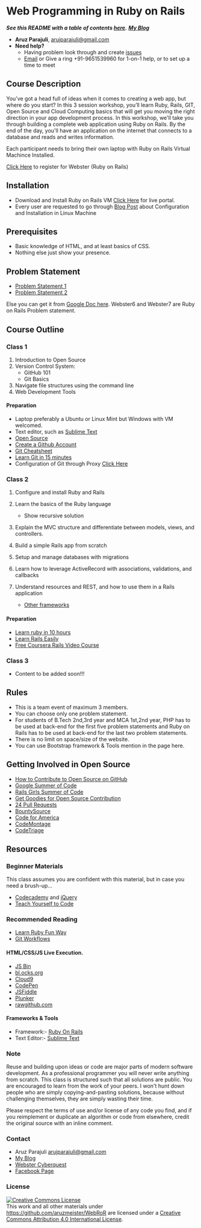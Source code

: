 # Web Programming in Ruby on Rails

***See this README with a table of contents [here](http://documentup.com/aruzmeister/webror).***
***[My Blog](aruzmeister.github.io)***

* **Aruz Parajuli**, [arujparajuli@gmail.com](mailto:arujparajuli@gmail.com)
* **Need help?**
   * Having problem look through and create [issues](https://github.com/aruzmeister/webror/issues)
   * [Email](mailto:arujparajuli@gmail.com) or Give a ring +91-9651539960 for 1-on-1 help, or to set up a time to meet

## Course Description

You’ve got a head full of ideas when it comes to creating a web app, but where do you start? In this 3 session workshop, you’ll learn Ruby, Rails, GIT, Open Source and Cloud Computing basics that will get you moving the right direction in your app development process. In this workshop, we'll take you through building a complete web application using Ruby on Rails. By the end of the day, you'll have an application on the internet that connects to a database and reads and writes information.

Each participant needs to bring their own laptop with Ruby on Rails Virtual Machince Installed. 

[Click Here](https://docs.google.com/forms/d/1JW7dYQJLu6hLBv-GjH8pA9OL3JGTEpY1VkFXF2IBtSw/viewform) to register for Webster (Ruby on Rails)

## Installation 
* Download and Install Ruby on Rails VM [Click Here](http://172.31.100.144/) for live portal.
* Every user are requested to go through [Blog Post](http://aruzmeister.github.io/2014/09/19/setup-ruby-on-rails-box/) about Configuration and Installation in Linux Machine  

## Prerequisites


* Basic knowledge of HTML, and at least basics of CSS.
* Nothing else just show your presence.


## Problem Statement

* [Problem Statement 1](https://github.com/aruzmeister/webror/blob/master/RubyonRails1.pdf?raw=true) 
* [Problem Statement 2](https://github.com/aruzmeister/webror/blob/master/RubyonRails2.pdf?raw=true)

Else you can get it from [Google Doc here](https://docs.google.com/viewer?a=v&pid=forums&srcid=MDEzODM2MTE4MjA4OTM4OTIzMjkBMTQ4MDI0MDUzNjg1OTUyNzAwOTEBWTdfYjYyS3c5Y2NKATAuMQEBdjI).
Webster6 and Webster7 are Ruby on Rails Problem statement.


## Course Outline

### Class 1

1. Introduction to Open Source
1. Version Control System:
    * GitHub 101
    * Git Basics
1. Navigate file structures using the command line
1. Web Development Tools


#### Preparation

* Laptop preferably a Ubuntu or Linux Mint but Windows with VM welcomed.
* Text editor, such as [Sublime Text](http://www.sublimetext.com/)
* [Open Source](http://opensource.com/resources/what-open-source)
* [Create a Github Account](https://github.com/)
* [Git Cheatsheet](https://education.github.com/git-cheat-sheet-education.pdf)
* [Learn Git in 15 minutes](http://try.github.io/)
* Configuration of Git through Proxy [Click Here](http://aruzmeister.github.io/2014/09/19/setup-ruby-on-rails-box/)

### Class 2

1. Configure and install Ruby and Rails
1. Learn the basics of the Ruby language
    * Show recursive solution
1. Explain the MVC structure and differentiate between models, views, and controllers.
1. Build a simple Rails app from scratch

1. Setup and manage databases with migrations
1. Learn how to leverage ActiveRecord with associations, validations, and callbacks
1. Understand resources and REST, and how to use them in a Rails application
    * [Other frameworks](#test-frameworks)

#### Preparation

* [Learn ruby in 10 hours](http://www.codecademy.com/en/tracks/ruby) 
* [Learn Rails Easily](http://www.railstutorial.org/book/_single-page)
* [Free Coursera Rails Video Course](https://www.coursera.org/course/webapplications)

### Class 3

* Content to be added soon!!!

## Rules

* This is a team event of maximum 3 members.
* You can choose only one problem statement.
* For students of B.Tech 2nd,3rd year and MCA 1st,2nd year, PHP has to be used at back-end for the first five problem statements and Ruby on Rails has to be used at back-end for the last two problem statements.
* There is no limit on space/size of the website.
* You can use Bootstrap framework & Tools mention in the page here.


## Getting Involved in Open Source

* [How to Contribute to Open Source on GitHub](https://guides.github.com/activities/contributing-to-open-source/index.html)
* [Google Summer of Code](https://developers.google.com/open-source/soc/)
* [Rails Girls Summer of Code](http://railsgirlssummerofcode.org/)
* [Get Goodies for Open Source Contribution](http://www.lookingforpullrequests.com/)
* [24 Pull Requests](http://24pullrequests.com/)
* [BountySource](https://www.bountysource.com/)
* [Code for America](http://www.codeforamerica.org/)
* [CodeMontage](https://www.codemontage.com/)
* [CodeTriage](http://www.codetriage.com/)




## Resources


### Beginner Materials

This class assumes you are confident with this material, but in case you need a brush-up...

* [Codecademy](http://www.codecademy.com/tracks/javascript) and [jQuery](http://www.codecademy.com/tracks/jquery)
* [Teach Yourself to Code](http://teachyourselftocode.com/javascript)

### Recommended Reading

* [Learn Ruby Fun Way](http://www.rubyinside.com/media/poignant-guide.pdf)
* [Git Workflows](https://www.atlassian.com/git/tutorials/comparing-workflows/centralized-workflow)


#### HTML/CSS/JS Live Execution.

* [JS Bin](http://jsbin.com/)
* [bl.ocks.org](http://bl.ocks.org/)
* [Cloud9](https://c9.io/)
* [CodePen](http://codepen.io/pen/)
* [JSFiddle](http://jsfiddle.net/)
* [Plunker](http://plnkr.co/)
* [rawgithub.com](http://rawgithub.com/)

#### Frameworks & Tools

* Framework:- [Ruby On Rails](http://rubyonrails.org/)
* Text Editor:- [Sublime Text](http://www.sublimetext.com/)


### Note

Reuse and building upon ideas or code are major parts of modern software development.  As a professional programmer you will never write anything from scratch.  This class is structured such that all solutions are public.  You are encouraged to learn from the work of your peers.  I won't hunt down people who are simply copying-and-pasting solutions, because without challenging themselves, they  are simply wasting their time.

Please respect the terms of use and/or license of any code you find, and if you reimplement or duplicate an algorithm or code from elsewhere, credit the original source with an inline comment.

### Contact

* Aruz Parajuli [arujparajuli@gmail.com](mailto:arujparajuli@gmail.com)
* [My Blog](aruzmeister.github.io)
* [Webster Cyberquest](webster.cyberquest2k14@gmail.com) 
* [Facebook Page](https://www.facebook.com/cyberquest.avishkar)


### License

<a rel="license" href="http://creativecommons.org/licenses/by/4.0/"><img alt="Creative Commons License" style="border-width:0" src="https://i.creativecommons.org/l/by/4.0/88x31.png" /></a><br />This <span xmlns:dct="http://purl.org/dc/terms/" href="http://purl.org/dc/dcmitype/Text" rel="dct:type">work</span> and all other materials under https://github.com/aruzmeister/WebRoR are licensed under a <a rel="license" href="http://creativecommons.org/licenses/by/4.0/">Creative Commons Attribution 4.0 International License</a>.

